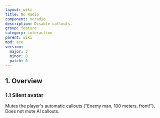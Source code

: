 ```yaml
---
layout: wiki
title: No Radio
component: noradio
description: Disable callouts.
group: feature
category: interaction
parent: wiki
mod: ace
version:
  major: 3
  minor: 0
  patch: 0
---
```


## 1. Overview

### 1.1 Silent avatar
Mutes the player's automatic callouts ("Enemy man, 100 meters, front!").
Does not mute AI callouts.
